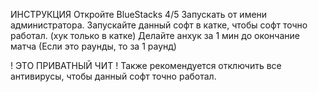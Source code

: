 ИНСТРУКЦИЯ
Откройте BlueStacks 4/5
Запускать от имени администратора.
Запускайте данный софт в катке, чтобы софт точно работал. (хук только в катке)
Делайте анхук за 1 мин до окончание матча (Если это раунды, то за 1 раунд)

! ЭТО ПРИВАТНЫЙ ЧИТ !
Также рекомендуется отключить все антивирусы, чтобы данный софт точно работал.
